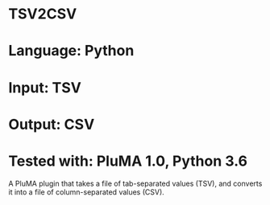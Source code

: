 # TSV2CSV
# Language: Python
# Input: TSV
# Output: CSV
# Tested with: PluMA 1.0, Python 3.6

A PluMA plugin that takes a file of tab-separated values (TSV),
and converts it into a file of column-separated values (CSV).
